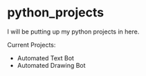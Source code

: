 # python_projects

I will be putting up my python projects in here.

Current Projects:
  - Automated Text Bot
  - Automated Drawing Bot
